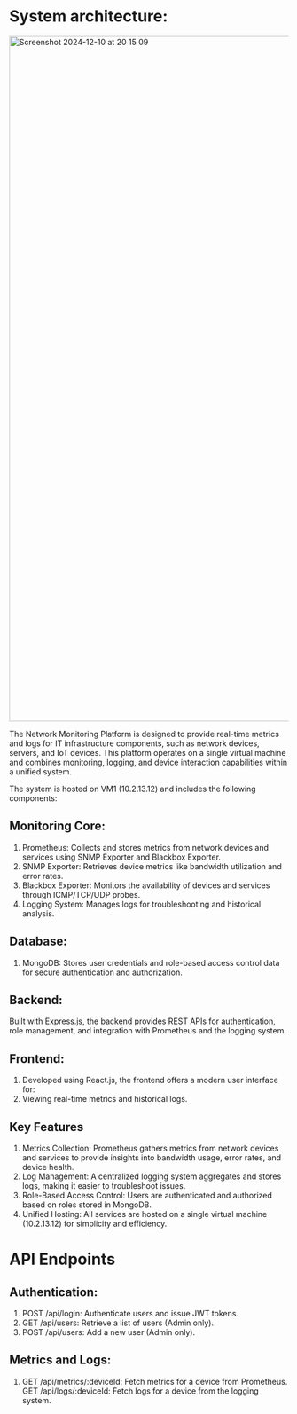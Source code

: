 # System architecture:

<img width="1236" alt="Screenshot 2024-12-10 at 20 15 09" src="https://github.com/user-attachments/assets/44ef947d-c3aa-4e47-8451-57ce739fdae8">

The Network Monitoring Platform is designed to provide real-time metrics and logs for IT infrastructure components, such as network devices, servers, and IoT devices. This platform operates on a single virtual machine and combines monitoring, logging, and device interaction capabilities within a unified system.

The system is hosted on VM1 (10.2.13.12) and includes the following components:

## Monitoring Core:

1. Prometheus: Collects and stores metrics from network devices and services using SNMP Exporter and Blackbox Exporter.
2. SNMP Exporter: Retrieves device metrics like bandwidth utilization and error rates.
3. Blackbox Exporter: Monitors the availability of devices and services through ICMP/TCP/UDP probes.
4. Logging System: Manages logs for troubleshooting and historical analysis.

## Database:

1. MongoDB: Stores user credentials and role-based access control data for secure authentication and authorization.

## Backend:

Built with Express.js, the backend provides REST APIs for authentication, role management, and integration with Prometheus and the logging system.

## Frontend:

1. Developed using React.js, the frontend offers a modern user interface for:
2. Viewing real-time metrics and historical logs.

## Key Features
1. Metrics Collection: Prometheus gathers metrics from network devices and services to provide insights into bandwidth usage, error rates, and device health.
2. Log Management: A centralized logging system aggregates and stores logs, making it easier to troubleshoot issues.
3. Role-Based Access Control: Users are authenticated and authorized based on roles stored in MongoDB.
4. Unified Hosting: All services are hosted on a single virtual machine (10.2.13.12) for simplicity and efficiency.

# API Endpoints

## Authentication:

1. POST /api/login: Authenticate users and issue JWT tokens.
2. GET /api/users: Retrieve a list of users (Admin only).
3. POST /api/users: Add a new user (Admin only).

## Metrics and Logs:

1. GET /api/metrics/:deviceId: Fetch metrics for a device from Prometheus.
GET /api/logs/:deviceId: Fetch logs for a device from the logging system.
